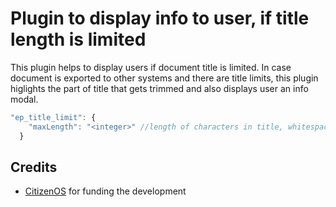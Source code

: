 # Plugin to display info to user, if title length is limited

This plugin helps to display users if document title is limited. In case document is exported to other systems and there are title limits, this plugin higlights the part of title that gets trimmed and also displays user an info modal.

``` javascript
"ep_title_limit": {
    "maxLength": "<integer>" //length of characters in title, whitespace after is trimmed
  }
```

## Credits

* [CitizenOS](https://citizenos.com) for funding the development 
